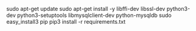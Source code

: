 sudo apt-get update
sudo apt-get install -y libffi-dev libssl-dev python3-dev python3-setuptools libmysqlclient-dev python-mysqldb
sudo easy_install3 pip
pip3 install -r requirements.txt
